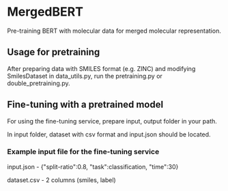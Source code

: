 # MergedBERT

Pre-training BERT with molecular data for merged molecular representation.

## Usage for pretraining

After preparing data with SMILES format (e.g. ZINC) and modifying SmilesDataset in data_utils.py, run the pretraining.py or double_pretraining.py.


## Fine-tuning with a pretrained model

For using the fine-tuning service, prepare input, output folder in your path.

In input folder, dataset with csv format and input.json should be located.

### Example input file for the fine-tuning service

input.json - {"split-ratio":0.8, "task":classification, "time":30}

dataset.csv - 2 columns (smiles, label)
